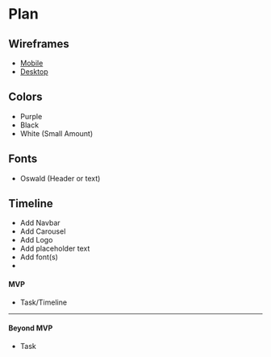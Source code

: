 # Plan

## Wireframes
* [Mobile]()
* [Desktop]()

## Colors
* Purple
* Black
* White (Small Amount)


## Fonts
* Oswald (Header or text)<link rel="preconnect" href="https://fonts.googleapis.com">
<link rel="preconnect" href="https://fonts.gstatic.com" crossorigin>
<link href="https://fonts.googleapis.com/css2?family=Bebas+Neue&family=Oswald:wght@200..700&display=swap" rel="stylesheet">

## Timeline
* Add Navbar
* Add Carousel
* Add Logo
* Add placeholder text
* Add font(s)
*
#### MVP

* Task/Timeline

---

#### Beyond MVP

* Task








<!-- DO NOT USE THIS YET

| Name | Glows | Grows |
| -------- | ------- | ------- |
|   |   |
|   |   |
|   |   |
|   |   |
|   |   |
|   |   |

-->
